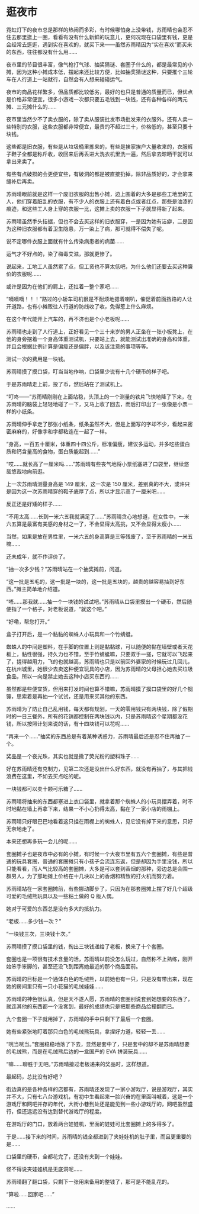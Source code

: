 # 逛夜市

霓虹灯下的夜市总是那样的热闹而多彩，有时候哪怕身上没带钱，苏雨晴也会忍不住去那里逛上一圈，看看有没有什么新鲜的玩意儿，更何况现在口袋里有钱，更是会经常去逛逛，遇到实在喜欢的，就买下来——虽然苏雨晴因为“实在喜欢”而买来的东西，往往都没有什么用……

夜市里的节目很丰富，像气枪打气球、抽奖猜谜、套圈子什么的，都是最常见的小摊，因为这种小摊成本低，摆起来还比较方便，比如抽奖猜谜这种，只要推个三轮车在人行道上一站就行，自然会有人想来碰碰运气。

夜市的商品花样繁多，但品质都比较低劣，最好的也只是普通的质量而已，但优点是价格非常便宜，很多小游戏一次都只要五毛钱到一块钱，还有各种各样的两元摊、三元摊什么的……

夜市里当然少不了卖衣服的，除了卖从服装批发市场批发来的衣服外，还有人卖一些特别的衣服，这些衣服都非常便宜，最贵的不超过三十，价格低的，甚至只要十块钱。

这些都是旧衣服，有些是从垃圾桶里拣来的，有些是挨家挨户大量收来的，衣服裤子鞋子全都是称斤收，收回来后再丢进大洗衣机里洗一遍，然后拿去晾晒干就可以拿出来卖了。

有些有点破损的会更便宜些，有破洞的都是被直接扔掉，除非品质好的，才会拿来缝补后再卖。

苏雨晴眼前就是这样一个废旧衣服的出售小摊，边上围着的大多是那些工地里的工人，他们穿着脏乱的衣服，有不少人的衣服上还有着白点或者红点，那些是油漆的痕迹，和这些工人身上穿的衣服一比，这摊上卖的衣服一下子就显得新了起来。

苏雨晴虽然手头拮据，但也不会去买这样的旧衣服穿，一是因为她有洁癖，二是因为这种旧衣服都有着卫生隐患，万一染上了病，那可就得不偿失了呢。

说不定哪件衣服上面就有什么传染病患者的病菌……

运气才不好点的，染了梅毒艾滋，那就更惨了。

说起来，工地工人虽然累了点，但工资也不算太低吧，为什么他们还要去买这种廉价的衣服呢……

或许是因为在他们的肩上，还扛着一整个家吧……

“嘀嘀嘀！！！”路过的小轿车司机很是不耐烦地摁着喇叭，催促着前面挡路的人让开道路，也有小摊贩往人行道的防线收了收，免得惹上什么麻烦。

在这个年代能开上汽车的，再不济也是个小老板呢……

苏雨晴也走到了人行道上，正好看见一个三十来岁的男人正坐在一张小板凳上，在他的身旁摆着一个身高体重测试机，只要站上去，就能测试出准确的身高和体重，并且会根据比例计算是偏瘦还是偏胖，以及该注意的事项等等。

测试一次的费用是一块钱。

苏雨晴摸了摸口袋，叮当当地作响，口袋里少说有十几个硬币的样子吧。

于是苏雨晴走上前，投了币，然后站在了测试机上。

“叮咚——”苏雨晴刚刚在上面站稳，头顶上的一个测量的铁片飞快地降了下来，在苏雨晴的脑袋上轻轻地碰了一下，又马上收了回去，而后打印出了一张像是小票一样的小纸条。

苏雨晴伸手拿走了那张小纸条，纸条虽然不大，但是上面写的字却不少，看起来密密麻麻的，好像字和字都粘连在一起了一样。

“身高，一百五十厘米，体重四十四公斤，标准偏瘦，建议多运动，并多吃些蛋白质和钙含量高的食物，蛋白质能起到……”

“哎……就长高了一厘米吗……”苏雨晴有些丧气地将小票纸塞进了口袋里，继续悠哉悠哉地向前逛。

上一次苏雨晴测量身高是 149 厘米，这一次是 150 厘米，差别真的不大，或许只是因为这一次苏雨晴穿的鞋子底厚了点，所以才显示高了一厘米吧……

反正还是好矮的样子……

“不用太高……长到一米六五我就满足了……”苏雨晴贪心地想道，在女性中，一米六五算是最富有美感的身材之一了，不会显得太高挑，又不会显得太瘦小……

当然，如果是放在男性里，一米六五的身高算是三等残废了，至于苏雨晴的一米五嘛……

还未成年，就不作评价了。

“抽一次多少钱？”苏雨晴站在一个抽奖摊前，问道。

“这一批是五毛的，这一批是一块的，这一批是五块的，越贵的越容易抽到好东西。”摊主简单地介绍道。

“唔……那我就……抽一个一块钱的试试吧。”苏雨晴从口袋里摸出一个硬币，然后随便指了一个格子，对老板说道，“就这个吧。”

“好嘞，帮您打开。”

盒子打开后，是一个黏黏的蜘蛛人小玩具和一个竹蜻蜓。

蜘蛛人的中间是塑料，在手脚的位置上则是黏黏球，可以随便的黏在墙壁或者天花板上，黏性很强，持久力也不错，至于竹蜻蜓嘛，只要双手一搓，它就可以飞起来了，搓得越用力，飞的也就越高，苏雨晴也只是以前回外婆家的时候玩过几回儿，在杭州城里，她很少去卖这种便宜玩具的小店，因为苏雨晴的父母担心她去买垃圾食品，所以一向是禁止她去这种小店买东西的……

虽然都是些便宜货，但用来打发时间也算不错嘛，苏雨晴摸了摸口袋里的好几个钢镚，思索着是再抽一个试试，还是用来买其他的东西。

苏雨晴为了防止自己乱用钱，每天都有规划，一天的零用钱只有两块钱，除了假期时的一日三餐外，所有的花销都控制在两块钱以内，只是苏雨晴这个星期都没花钱，所以按照计划来说的话，有十四块钱可以花呢……

“再来一个……”抽奖的东西总是有着某种诱惑力，苏雨晴最后还是忍不住再抽了一个。

奖品是一个夜光珠，其实也就是撒了荧光粉的塑料珠子……

好在苏雨晴还有克制力，见第二次还是没出什么好东西，就没有再抽了，与其把钱浪费在这里，不如去买点吃的呢。

一块钱都可以卖十颗可乐糖了……

苏雨晴将抽来的东西都塞进上衣口袋里，就拿着那个蜘蛛人的小玩具摆弄着，时不时地黏在墙上再拿下来，结果一不小心扔得太高，黏在了一家小店的雨棚上。

苏雨晴只好眼巴巴地看着这只挂在雨棚上的蜘蛛人，见它没有掉下来的意思，只好无奈地走了。

本来还想再多玩一会儿的呢……

套圈摊子也是夜市中必有的小摊，有时候一个大夜市里有五六个套圈摊，有些是普通的玩具套圈，普通的套圈摊只有小孩子会流连忘返，但是却因为手里没钱，所以只能看看，而人气比较高的套圈摊，大多是可以套到香烟的那种，旁边总是会围一群男人，为了那地摊上价格在十几块以上的香烟和精致的打火机而努力着。

苏雨晴站在一家套圈摊前，有些挪动脚步了，只因为在那套圈摊上摆了好几个超级可爱的毛绒熊玩具以及一些粘土做的 Q 版人偶。

她对于可爱的东西总是没有多大的抵抗力。

“老板……多少钱一次？”

“一块钱三次，三块钱十次。”

苏雨晴摸了摸口袋里的钱，掏出三块钱递给了老板，换来了十个套圈。

套圈也是一项很有技术含量的活，苏雨晴以前没怎么玩过，自然称不上熟练，刚开始笨手笨脚的，甚至还没飞到距离她最近的那个商品面前。

苏雨晴的目标是一个通体白色的毛绒熊，以前她也有一只，只是没有带出来，现在她的房间里只有一只小花猫的毛绒娃娃……

苏雨晴的神色很认真，但是天不遂人愿，苏雨晴的套圈别说套到她想要的东西了，就连其他的东西都一个没套到，最好的成绩也只是把那些商品给撞翻而已。

九个套圈一下子就用掉了，苏雨晴的手中只剩下了最后一个套圈。

她有些紧张地盯着那只白色的毛绒熊玩具，拿捏好力道，轻轻一丢……

“咣当咣当。”套圈稳稳地落了下去，显然是套中了，只是套中的却不是苏雨晴想要的毛绒熊，而是在毛绒熊后边的一盒国产的 EVA 拼装玩具……

“嘛……聊胜于无吧。”苏雨晴接过老板递来的奖品时，这样想道。

最起码，总比没有好吧？

街边真的是各种各样的店都有，苏雨晴还发现了一家小游戏厅，说是游戏厅，其实并不大，只有七八台游戏机，有初中生看起来一脸兴奋的在里面叫喊着，这是一个游戏厅和网吧并存的年代，大街小巷到处还是能见到一些小游戏厅的，网吧虽然盛行，但还远远没有达到替代游戏厅的程度。

在游戏厅的门口，放着两台娃娃机，里面的娃娃可比套圈摊上的多得多了。

于是……接下来的时间，苏雨晴的钱全都进到了夹娃娃机的肚子里，而且更重要的是……

口袋里的硬币，全都花完了，还没有夹到一个娃娃。

怪不得说夹娃娃机是无底洞呢……

苏雨晴翻了翻口袋，只剩下一张用来备用的整钱了，那可是不能乱花的。

“算啦……回家吧……”

……

